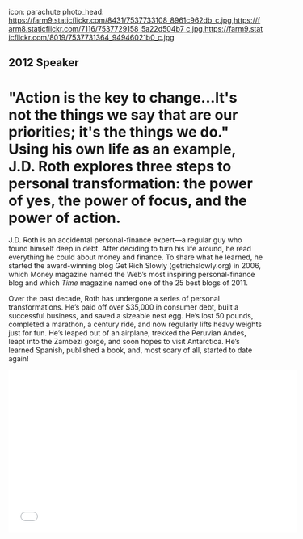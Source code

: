 icon: parachute
photo_head: https://farm9.staticflickr.com/8431/7537733108_8961c962db_c.jpg,https://farm8.staticflickr.com/7116/7537729158_5a22d504b7_c.jpg,https://farm9.staticflickr.com/8019/7537731364_94946021b0_c.jpg

## 2012 Speaker

# "Action is the key to change...It's not the things we say that are our priorities; it's the things we do." Using his own life as an example, J.D. Roth explores three steps to personal transformation: the power of yes, the power of focus, and the power of action.

<div class="line-canvas"></div>

J.D. Roth is an accidental personal-finance expert—a regular guy who found himself deep in debt. After deciding to turn his life around, he read everything he could about money and finance. To share what he learned, he started the award-winning blog Get Rich Slowly (getrichslowly.org) in 2006, which Money magazine named the Web’s most inspiring personal-finance blog and which *Time* magazine named one of the 25 best blogs of 2011.

Over the past decade, Roth has undergone a series of personal transformations. He’s paid off over $35,000 in consumer debt, built a successful business, and saved a sizeable nest egg. He’s lost 50 pounds, completed a marathon, a century ride, and now regularly lifts heavy weights just for fun. He’s leaped out of an airplane, trekked the Peruvian Andes, leapt into the Zambezi gorge, and soon hopes to visit Antarctica. He’s learned Spanish, published a book, and, most scary of all, started to date again!

<div class="line-canvas"></div>

<iframe src="//player.vimeo.com/video/48051775?byline=0&amp;portrait=0&amp;color=adbf27" width="570" height="321" frameborder="0" webkitallowfullscreen mozallowfullscreen allowfullscreen></iframe>
